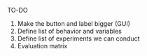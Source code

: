 TO-DO
1. Make the button and label bigger (GUI)
2. Define list of behavior and variables
3. Define list of experiments we can conduct
4. Evaluation matrix

